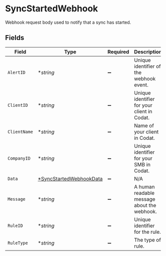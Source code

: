 # SyncStartedWebhook

Webhook request body used to notify that a sync has started.


## Fields

| Field                                                                    | Type                                                                     | Required                                                                 | Description                                                              | Example                                                                  |
| ------------------------------------------------------------------------ | ------------------------------------------------------------------------ | ------------------------------------------------------------------------ | ------------------------------------------------------------------------ | ------------------------------------------------------------------------ |
| `AlertID`                                                                | **string*                                                                | :heavy_minus_sign:                                                       | Unique identifier of the webhook event.                                  |                                                                          |
| `ClientID`                                                               | **string*                                                                | :heavy_minus_sign:                                                       | Unique identifier for your client in Codat.                              |                                                                          |
| `ClientName`                                                             | **string*                                                                | :heavy_minus_sign:                                                       | Name of your client in Codat.                                            |                                                                          |
| `CompanyID`                                                              | **string*                                                                | :heavy_minus_sign:                                                       | Unique identifier for your SMB in Codat.                                 | 8a210b68-6988-11ed-a1eb-0242ac120002                                     |
| `Data`                                                                   | [*SyncStartedWebhookData](../../models/shared/syncstartedwebhookdata.md) | :heavy_minus_sign:                                                       | N/A                                                                      |                                                                          |
| `Message`                                                                | **string*                                                                | :heavy_minus_sign:                                                       | A human readable message about the webhook.                              |                                                                          |
| `RuleID`                                                                 | **string*                                                                | :heavy_minus_sign:                                                       | Unique identifier for the rule.                                          |                                                                          |
| `RuleType`                                                               | **string*                                                                | :heavy_minus_sign:                                                       | The type of rule.                                                        |                                                                          |